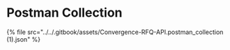 # Postman Collection

{% file src="../../.gitbook/assets/Convergence-RFQ-API.postman_collection (1).json" %}
